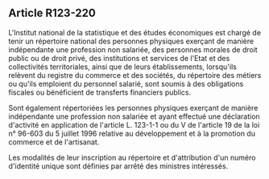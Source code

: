 Article R123-220
----
L'Institut national de la statistique et des études économiques est chargé de
tenir un répertoire national des personnes physiques exerçant de manière
indépendante une profession non salariée, des personnes morales de droit public
ou de droit privé, des institutions et services de l'Etat et des collectivités
territoriales, ainsi que de leurs établissements, lorsqu'ils relèvent du
registre du commerce et des sociétés, du répertoire des métiers ou qu'ils
emploient du personnel salarié, sont soumis à des obligations fiscales ou
bénéficient de transferts financiers publics.

Sont également répertoriées les personnes physiques exerçant de manière
indépendante une profession non salariée et ayant effectué une déclaration
d'activité en application de l'article L. 123-1-1 ou du V de l'article 19 de la
loi n° 96-603 du 5 juillet 1996 relative au développement et à la promotion du
commerce et de l'artisanat.

Les modalités de leur inscription au répertoire et d'attribution d'un numéro
d'identité unique sont définies par arrêté des ministres intéressés.

